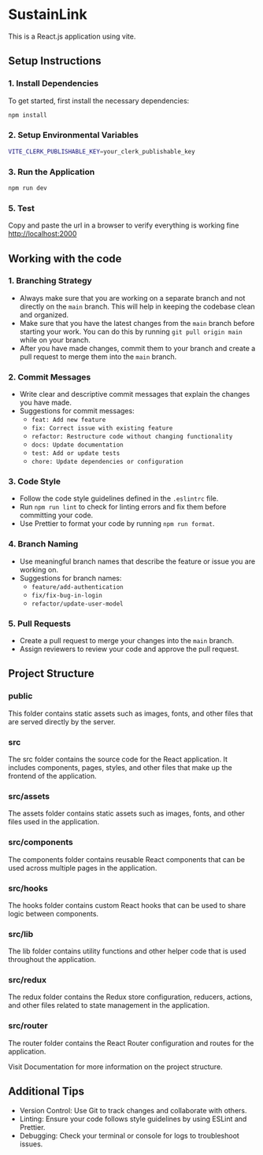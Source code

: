 # SustainLink

This is a React.js application using vite.

## Setup Instructions

### 1. Install Dependencies
To get started, first install the necessary dependencies:

```bash
npm install
```

### 2. Setup Environmental Variables

```bash
VITE_CLERK_PUBLISHABLE_KEY=your_clerk_publishable_key
```

### 3. Run the Application
```bash
npm run dev
```

### 5. Test
Copy and paste the url in a browser to verify everything is working fine
[http://localhost:2000
](http://localhost:2000)

## Working with the code

### 1. Branching Strategy
- Always make sure that you are working on a separate branch and not directly on the `main` branch. This will help in keeping the codebase clean and organized.
- Make sure that you have the latest changes from the `main` branch before starting your work. You can do this by running `git pull origin main` while on your branch.
- After you have made changes, commit them to your branch and create a pull request to merge them into the `main` branch.

### 2. Commit Messages
- Write clear and descriptive commit messages that explain the changes you have made.
- Suggestions for commit messages:
  - `feat: Add new feature`
  - `fix: Correct issue with existing feature`
  - `refactor: Restructure code without changing functionality`
  - `docs: Update documentation`
  - `test: Add or update tests`
  - `chore: Update dependencies or configuration`

### 3. Code Style   
- Follow the code style guidelines defined in the `.eslintrc` file.
- Run `npm run lint` to check for linting errors and fix them before committing your code.
- Use Prettier to format your code by running `npm run format`.

### 4. Branch Naming
- Use meaningful branch names that describe the feature or issue you are working on.
- Suggestions for branch names:
  - `feature/add-authentication`
  - `fix/fix-bug-in-login`
  - `refactor/update-user-model`

### 5. Pull Requests
- Create a pull request to merge your changes into the `main` branch.
- Assign reviewers to review your code and approve the pull request.

## Project Structure

### public
This folder contains static assets such as images, fonts, and other files that are served directly by the server.

### src
The src folder contains the source code for the React application. It includes components, pages, styles, and other files that make up the frontend of the application.

### src/assets
The assets folder contains static assets such as images, fonts, and other files used in the application.

### src/components
The components folder contains reusable React components that can be used across multiple pages in the application.

### src/hooks
The hooks folder contains custom React hooks that can be used to share logic between components.

### src/lib
The lib folder contains utility functions and other helper code that is used throughout the application.

### src/redux
The redux folder contains the Redux store configuration, reducers, actions, and other files related to state management in the application.

### src/router
The router folder contains the React Router configuration and routes for the application.

Visit Documentation for more information on the project structure.

## Additional Tips
- Version Control: Use Git to track changes and collaborate with others.
- Linting: Ensure your code follows style guidelines by using ESLint and Prettier.
- Debugging: Check your terminal or console for logs to troubleshoot issues.
